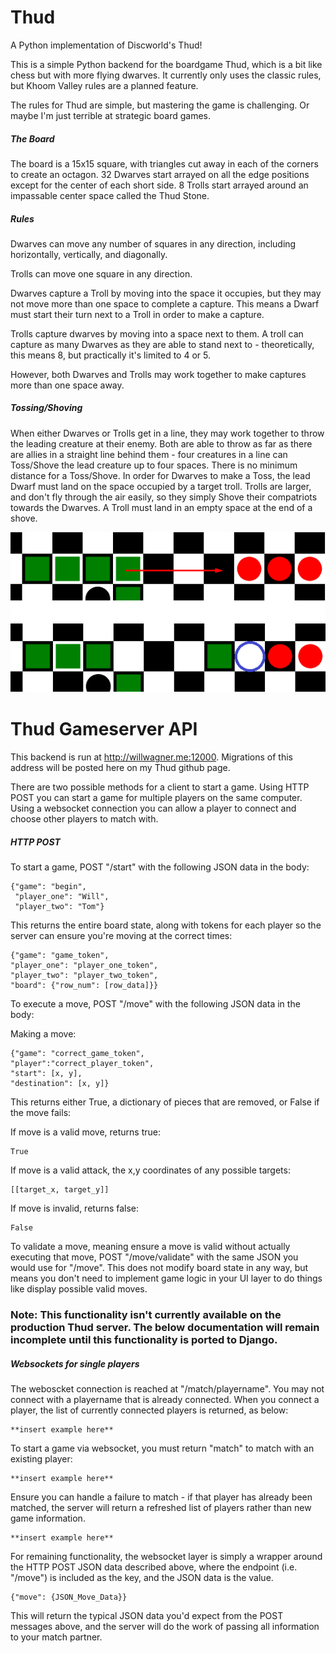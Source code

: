 # Thud
A Python implementation of Discworld's Thud!

This is a simple Python backend for the boardgame Thud, which is a bit like chess but with more flying dwarves. 
It currently only uses the classic rules, but Khoom Valley rules are a planned feature.

The rules for Thud are simple, but mastering the game is challenging.  Or maybe I'm just terrible at strategic board
games.

##### The Board
The board is a 15x15 square, with triangles cut away in each of the corners to create an octagon.  32 Dwarves start
arrayed on all the edge positions except for the center of each short side.  8 Trolls start arrayed around an
impassable center space called the Thud Stone.

##### Rules
Dwarves can move any number of squares in any direction, including horizontally, vertically, and diagonally.

Trolls can move one square in any direction.

Dwarves capture a Troll by moving into the space it occupies, but they may not move more than one space to complete a
capture.  This means a Dwarf must start their turn next to a Troll in order to make a capture.

Trolls capture dwarves by moving into a space next to them.  A troll can capture as many Dwarves as they are able to
stand next to - theoretically, this means 8, but practically it's limited to 4 or 5.

However, both Dwarves and Trolls may work together to make captures more than one space away.

##### Tossing/Shoving
When either Dwarves or Trolls get in a line, they may work together to throw the leading creature at their enemy.  Both
are able to throw as far as there are allies in a straight line behind them - four creatures in a line can Toss/Shove
the lead creature up to four spaces.  There is no minimum distance for a Toss/Shove.  In order for Dwarves to make a
Toss, the lead Dwarf must land on the space occupied by a target troll.  Trolls are larger, and don't fly through the
air easily, so they simply Shove their compatriots towards the Dwarves.  A Troll must land in an empty space at the end
of a shove.

![Troll captures dwarf](https://github.com/willwagner602/Thud/blob/master/troll_capture.png)

# Thud Gameserver API

This backend is run at http://willwagner.me:12000.  Migrations of this address will
be posted here on my Thud github page.

There are two possible methods for a client to start a game.  Using HTTP POST you can start a game for multiple players
on the same computer.  Using a websocket connection you can allow a player to connect and choose other players to match
with.

##### HTTP POST
To start a game, POST "/start" with the following JSON data in the body:

    {"game": "begin",
     "player_one": "Will",
     "player_two": "Tom"}

This returns the entire board state, along with tokens for each player so the server can 
ensure you're moving at the correct times:

    {"game": "game_token",
    "player_one": "player_one_token",
    "player_two": "player_two_token",
    "board": {"row_num": [row_data]}}

To execute a move, POST "/move" with the following JSON data in the body:

Making a move:

    {"game": "correct_game_token",
    "player":"correct_player_token",
    "start": [x, y],
    "destination": [x, y]}

This returns either True, a dictionary of pieces that are removed, 
or False if the move fails:
   
If move is a valid move, returns true:
    
    True
    
If move is a valid attack, the x,y coordinates of any possible targets:
    
    [[target_x, target_y]]
    
If move is invalid, returns false:
    
    False


To validate a move, meaning ensure a move is valid without actually executing that move, POST "/move/validate" with the 
same JSON you would use for "/move". This does not modify board state in any way, but means you don't need to implement
game logic in your UI layer to do things like display possible valid moves.


### Note: This functionality isn't currently available on the production Thud server.  The below documentation will remain incomplete until this functionality is ported to Django.
##### Websockets for single players

The weboscket connection is reached at "/match/playername".  You may not connect with a playername that is already
connected.  When you connect a player, the list of currently connected players is returned, as below:

    **insert example here**

To start a game via websocket, you must return "match" to match with an existing player:

    **insert example here**

Ensure you can handle a failure to match - if that player has already been matched, the server will return a refreshed
list of players rather than new game information.

    **insert example here**

For remaining functionality, the websocket layer is simply a wrapper around the HTTP POST JSON data described above, 
where the endpoint (i.e. "/move") is included as the key, and the JSON data is the value.
    
    {"move": {JSON_Move_Data}}

This will return the typical JSON data you'd expect from the POST messages above, and the server will do the work of
passing all information to your match partner.

